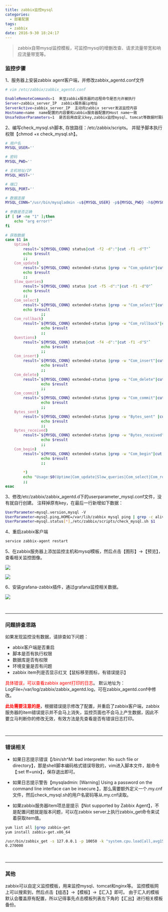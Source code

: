 ```yaml
---
title: zabbix监控mysql
categories:
  - 部署配置
tags:
  - zabbix
date: 2016-9-30 18:24:17
---
```


> zabbix自带mysql监控模板，可监控mysql的增删改查、请求流量带宽和响应流量带宽等。

### 监控步骤

1、服务器上安装zabbix agent客户端，并修改zabbix_agentd.conf文件
```bash
# vim /etc/zabbix/zabbix_agentd.conf

EnableRemoteCommands=1  来至zabbix服务器的远程命令是否允许被执行
Server=zabbix_server_IP  zabbix服务器ip地址
ServerActive=zabbix_server_IP  主动向zabbix server发送监控内容
Hostname=name  name配置的内容要和zabbix服务器配置的Host name一致
UnsafeUserParameters=1  是否启用自定义key,zabbix监控mysql、tomcat等数据时需要自定义key
```

2、编写check_mysql.sh脚本, 存放路径：/etc/zabbix/scripts。
并赋予脚本执行权限【chmod +x check_mysql.sh】。

<!-- more -->

```bash
# 用户名
MYSQL_USER=''

# 密码
MYSQL_PWD=''

# 主机地址/IP
MYSQL_HOST=''

# 端口
MYSQL_PORT=''

# 数据连接
MYSQL_CONN="/usr/bin/mysqladmin -u${MYSQL_USER} -p${MYSQL_PWD} -h${MYSQL_HOST} -P${MYSQL_PORT}"
 
# 参数是否正确
if [ $# -ne "1" ];then 
    echo "arg error!" 
fi 
 
# 获取数据
case $1 in 
    Uptime) 
        result=`${MYSQL_CONN} status|cut -f2 -d":"|cut -f1 -d"T"` 
        echo $result 
        ;; 
    Com_update) 
        result=`${MYSQL_CONN} extended-status |grep -w "Com_update"|cut -d"|" -f3` 
        echo $result 
        ;; 
    Slow_queries) 
        result=`${MYSQL_CONN} status |cut -f5 -d":"|cut -f1 -d"O"` 
        echo $result 
        ;; 
    Com_select) 
        result=`${MYSQL_CONN} extended-status |grep -w "Com_select"|cut -d"|" -f3` 
        echo $result 
                ;; 
    Com_rollback) 
        result=`${MYSQL_CONN} extended-status |grep -w "Com_rollback"|cut -d"|" -f3` 
                echo $result 
                ;; 
    Questions) 
        result=`${MYSQL_CONN} status|cut -f4 -d":"|cut -f1 -d"S"` 
                echo $result 
                ;; 
    Com_insert) 
        result=`${MYSQL_CONN} extended-status |grep -w "Com_insert"|cut -d"|" -f3` 
                echo $result 
                ;; 
    Com_delete) 
        result=`${MYSQL_CONN} extended-status |grep -w "Com_delete"|cut -d"|" -f3` 
                echo $result 
                ;; 
    Com_commit) 
        result=`${MYSQL_CONN} extended-status |grep -w "Com_commit"|cut -d"|" -f3` 
                echo $result 
                ;; 
    Bytes_sent) 
        result=`${MYSQL_CONN} extended-status |grep -w "Bytes_sent" |cut -d"|" -f3` 
                echo $result 
                ;; 
    Bytes_received) 
        result=`${MYSQL_CONN} extended-status |grep -w "Bytes_received" |cut -d"|" -f3` 
                echo $result 
                ;; 
    Com_begin) 
        result=`${MYSQL_CONN} extended-status |grep -w "Com_begin"|cut -d"|" -f3` 
                echo $result 
                ;; 
                        
        *) 
        echo "Usage:$0(Uptime|Com_update|Slow_queries|Com_select|Com_rollback|Questions|Com_insert|Com_delete|Com_commit|Bytes_sent|Bytes_received|Com_begin)" 
        ;; 
esac

```

3、修改/etc/zabbix/zabbix_agentd.d下的userparameter_mysql.conf文件，没有就自行创建。
注释掉原有key，在最后一行新增如下数据：
```bash
UserParameter=mysql.version,mysql -V
UserParameter=mysql.ping,HOME=/var/lib/zabbix mysql ping | grep -c alive
UserParameter=mysql.status[*],/etc/zabbix/scripts/check_mysql.sh $1
```

4、重启zabbix客户端
```bash
service zabbix-agent restart
```

5、在zabbix服务器上添加监控主机和mysql模板，然后点击【图形】->【预览】，查看相关监控图像。

![](1.png)

![](2.png)

6、安装grafana-zabbix插件，通过grafana监控相关数据。

![](3.png)

<br/>

---

### 问题排查思路

如果发现监控没有数据，请排查如下问题：
- abbix客户端是否重启
- 脚本是否有执行权限
- 数据库是否有权限
- 环境变量是否有问题
- zabbix item列是否显示红叉【鼠标移至图标，有错误提示】

<font style="color:red">具体错误，可以查看zabbix agent打印的日志</font>。
默认地址为：LogFile=/var/log/zabbix/zabbix_agentd.log，可在zabbix_agentd.conf中修改。

<font style="color:red">**此处需要注意的是**</font>，根据错误提示修改了配置，并重启了zabbix客户端，zabbix 服务器的item错误提示并不会马上消失，监控页面也不会马上产生数据，因此不要立马判断你的修改无效，有效方法是先查看是否有错误日志打印。

<br/>

---

### 错误相关

- 如果日志提示错误【/bin/sh^M: bad interpreter: No such file or directory】，那是shell脚本编码格式错误导致的，vim进入脚本文件，敲命令【:set ff=unix】，保存退出即可。

- 如果日志提示警告【mysqladmin: [Warning] Using a password on the command line interface can be insecure.】，那么需要额外定义一个.my.cnf文件，然后check_mysql.sh的用户名密码等从.my.cnf读取。

- 如果zabbix服务器item项总是提示【Not supported by Zabbix Agent】，不是配置问题就是版本问题，可以在zabbix server上执行zabbix_get命令来试着获取item值。
```bash
yum list all |grep zabbix-get
yum install zabbix-get.x86_64

/usr/bin/zabbix_get -s 127.0.0.1 -p 10050 -k "system.cpu.load[all,avg15]"
0.270000
```

<br/>

---

### 其他
zabbix可以自定义监控模板，用来监控mysql、tomcat和nginx等。
监控模板网上可以搜索到，然后点击【组态】->【模板】->【汇入】即可。
由于汇入的模板默认会覆盖原有配置，所以记得事先点击模板列表左下角的【汇出】进行相关模板备份。

<br/>